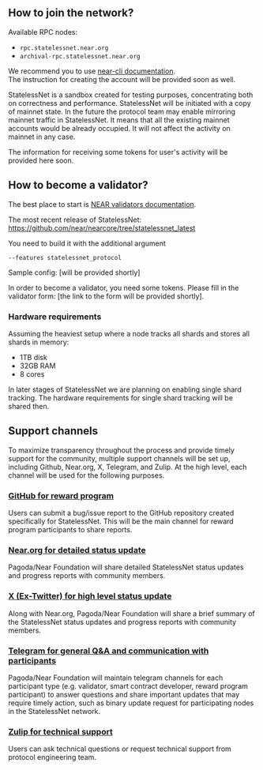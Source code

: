 ## How to join the network?

Available RPC nodes:
* `rpc.statelessnet.near.org`
* `archival-rpc.statelessnet.near.org`

We recommend you to use [near-cli documentation](https://docs.near.org/tools/near-cli).  
The instruction for creating the account will be provided soon as well.

StatelessNet is a sandbox created for testing purposes, concentrating both on correctness and performance.
StatelessNet will be initiated with a copy of mainnet state.
In the future the protocol team may enable mirroring mainnet traffic in StatelessNet.
It means that all the existing mainnet accounts would be already occupied.
It will not affect the activity on mainnet in any case.

The information for receiving some tokens for user's activity will be provided here soon.

## How to become a validator?

The best place to start is [NEAR validators documentation](https://near-nodes.io/validator/compile-and-run-a-node).

The most recent release of StatelessNet: https://github.com/near/nearcore/tree/statelessnet_latest

You need to build it with the additional argument
```
--features statelessnet_protocol
```

Sample config: [will be provided shortly]

In order to become a validator, you need some tokens.
Please fill in the validator form: [the link to the form will be provided shortly].

### Hardware requirements

Assuming the heaviest setup where a node tracks all shards and stores all shards in memory:
- 1TB disk
- 32GB RAM
- 8 cores

In later stages of StatelessNet we are planning on enabling single shard tracking.
The hardware requirements for single shard tracking will be shared then.

## Support channels
To maximize transparency throughout the process and provide timely support for the community, multiple support channels will be set up, including Github, Near.org, X, Telegram, and Zulip. At the high level, each channel will be used for the following purposes.

### [GitHub for reward program](https://github.com/near/stakewars-iv/tree/main/reward-program)
Users can submit a bug/issue report to the GitHub repository created specifically for StatelessNet. This will be the main channel for reward program participants to share reports.

### [Near.org for detailed status update](https://near.social/mob.near/widget/ProfilePage?accountId=stake-wars.near)
Pagoda/Near Foundation will share detailed StatelessNet status updates and progress reports with community members.

### [X (Ex-Twitter) for high level status update](https://twitter.com/NearStakeWars)
Along with Near.org, Pagoda/Near Foundation will share a brief summary of the StatelessNet status updates and progress reports with community members.

### [Telegram for general Q&A and communication with participants](https://t.me/near_stake_wars)
Pagoda/Near Foundation will maintain telegram channels for each participant type (e.g. validator, smart contract developer, reward program participant) to answer questions and share important updates that may require timely action, such as binary update request for participating nodes in the StatelessNet network.

### [Zulip for technical support](https://near.zulipchat.com/#narrow/stream/422293-pagoda.2Fcore.2Fstake-wars-iv/)
Users can ask technical questions or request technical support from protocol engineering team.
